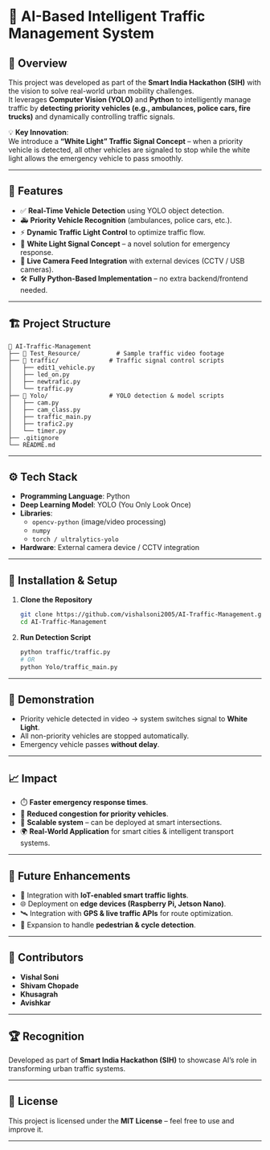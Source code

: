 # 🚦 AI-Based Intelligent Traffic Management System

## 📌 Overview

This project was developed as part of the **Smart India Hackathon (SIH)** with the vision to solve real-world urban mobility challenges.  
It leverages **Computer Vision (YOLO)** and **Python** to intelligently manage traffic by **detecting priority vehicles (e.g., ambulances, police cars, fire trucks)** and dynamically controlling traffic signals.

💡 **Key Innovation**:  
We introduce a **“White Light” Traffic Signal Concept** – when a priority vehicle is detected, all other vehicles are signaled to stop while the white light allows the emergency vehicle to pass smoothly.

---

## 🚀 Features

- ✅ **Real-Time Vehicle Detection** using YOLO object detection.
- 🚑 **Priority Vehicle Recognition** (ambulances, police cars, etc.).
- ⚡ **Dynamic Traffic Light Control** to optimize traffic flow.
- 🔦 **White Light Signal Concept** – a novel solution for emergency response.
- 🎥 **Live Camera Feed Integration** with external devices (CCTV / USB cameras).
- 🛠️ **Fully Python-Based Implementation** – no extra backend/frontend needed.

---

## 🏗️ Project Structure

```
📂 AI-Traffic-Management
├── 📂 Test_Resource/          # Sample traffic video footage
├── 📂 traffic/              # Traffic signal control scripts
│   ├── edit1_vehicle.py
│   ├── led_on.py
│   ├── newtrafic.py
│   └── traffic.py
├── 📂 Yolo/                 # YOLO detection & model scripts
│   ├── cam.py
│   ├── cam_class.py
│   ├── traffic_main.py
│   ├── trafic2.py
│   └── timer.py
├── .gitignore
└── README.md
```

---

## ⚙️ Tech Stack

- **Programming Language**: Python
- **Deep Learning Model**: YOLO (You Only Look Once)
- **Libraries**:
  - `opencv-python` (image/video processing)
  - `numpy`
  - `torch / ultralytics-yolo`
- **Hardware**: External camera device / CCTV integration

---

## 🔧 Installation & Setup

1. **Clone the Repository**

   ```bash
   git clone https://github.com/vishalsoni2005/AI-Traffic-Management.git
   cd AI-Traffic-Management
   ```

2. **Run Detection Script**
   ```bash
   python traffic/traffic.py
   # OR
   python Yolo/traffic_main.py
   ```

---

## 🎥 Demonstration

- Priority vehicle detected in video → system switches signal to **White Light**.
- All non-priority vehicles are stopped automatically.
- Emergency vehicle passes **without delay**.

---

## 📈 Impact

- ⏱️ **Faster emergency response times**.
- 🚗 **Reduced congestion for priority vehicles**.
- 🧠 **Scalable system** – can be deployed at smart intersections.
- 🌍 **Real-World Application** for smart cities & intelligent transport systems.

---

## 📂 Future Enhancements

- 🔄 Integration with **IoT-enabled smart traffic lights**.
- 🌐 Deployment on **edge devices (Raspberry Pi, Jetson Nano)**.
- 🛰️ Integration with **GPS & live traffic APIs** for route optimization.
- 🤖 Expansion to handle **pedestrian & cycle detection**.

---

## 👥 Contributors

- **Vishal Soni**
- **Shivam Chopade**
- **Khusagrah**
- **Avishkar**

---

## 🏆 Recognition

Developed as part of **Smart India Hackathon (SIH)** to showcase AI’s role in transforming urban traffic systems.

---

## 📜 License

This project is licensed under the **MIT License** – feel free to use and improve it.

---
